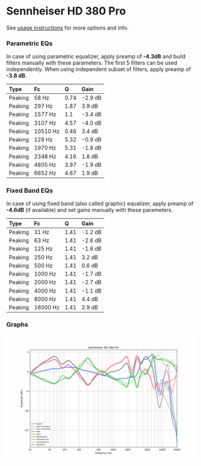 # Sennheiser HD 380 Pro
See [usage instructions](https://github.com/jaakkopasanen/AutoEq#usage) for more options and info.

### Parametric EQs
In case of using parametric equalizer, apply preamp of **-4.3dB** and build filters manually
with these parameters. The first 5 filters can be used independently.
When using independent subset of filters, apply preamp of **-3.8 dB**.

| Type    | Fc       |    Q | Gain    |
|:--------|:---------|:-----|:--------|
| Peaking | 58 Hz    | 0.74 | -2.9 dB |
| Peaking | 297 Hz   | 1.87 | 3.9 dB  |
| Peaking | 1577 Hz  | 1.1  | -3.4 dB |
| Peaking | 3107 Hz  | 4.57 | -4.0 dB |
| Peaking | 10510 Hz | 0.46 | 3.4 dB  |
| Peaking | 128 Hz   | 5.32 | -0.9 dB |
| Peaking | 1970 Hz  | 5.31 | -1.8 dB |
| Peaking | 2348 Hz  | 4.16 | 1.8 dB  |
| Peaking | 4805 Hz  | 3.97 | -1.9 dB |
| Peaking | 6652 Hz  | 4.67 | 1.9 dB  |

### Fixed Band EQs
In case of using fixed band (also called graphic) equalizer, apply preamp of **-4.6dB**
(if available) and set gains manually with these parameters.

| Type    | Fc       |    Q | Gain    |
|:--------|:---------|:-----|:--------|
| Peaking | 31 Hz    | 1.41 | -1.2 dB |
| Peaking | 63 Hz    | 1.41 | -2.6 dB |
| Peaking | 125 Hz   | 1.41 | -1.6 dB |
| Peaking | 250 Hz   | 1.41 | 3.2 dB  |
| Peaking | 500 Hz   | 1.41 | 0.6 dB  |
| Peaking | 1000 Hz  | 1.41 | -1.7 dB |
| Peaking | 2000 Hz  | 1.41 | -2.7 dB |
| Peaking | 4000 Hz  | 1.41 | -1.1 dB |
| Peaking | 8000 Hz  | 1.41 | 4.4 dB  |
| Peaking | 16000 Hz | 1.41 | 2.9 dB  |

### Graphs
![](./Sennheiser%20HD%20380%20Pro.png)